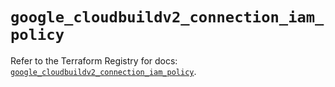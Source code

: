 # `google_cloudbuildv2_connection_iam_policy`

Refer to the Terraform Registry for docs: [`google_cloudbuildv2_connection_iam_policy`](https://registry.terraform.io/providers/hashicorp/google/6.2.0/docs/resources/cloudbuildv2_connection_iam_policy).
